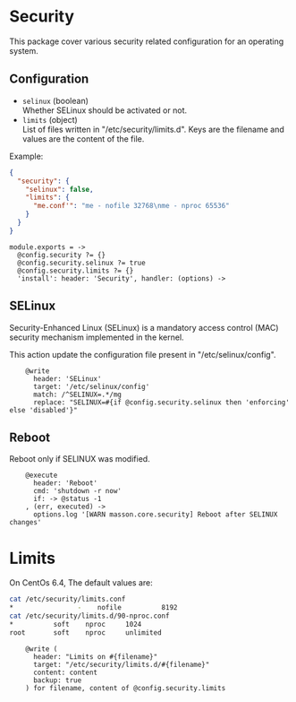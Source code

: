 
# Security

This package cover various security related configuration for an operating
system.

## Configuration

*   `selinux` (boolean)   
    Whether SELinux should be activated or not.   
*   `limits` (object)   
    List of files written in "/etc/security/limits.d". Keys are the filename
    and values are the content of the file.

Example:

```json
{
  "security": {
    "selinux": false,
    "limits": {
      "me.conf'": "me - nofile 32768\nme - nproc 65536"
    }
  }
}
```

    module.exports = ->
      @config.security ?= {}
      @config.security.selinux ?= true
      @config.security.limits ?= {}
      'install': header: 'Security', handler: (options) ->

## SELinux

Security-Enhanced Linux (SELinux) is a mandatory access control (MAC) security 
mechanism implemented in the kernel.

This action update the configuration file present in "/etc/selinux/config".

        @write
          header: 'SELinux'
          target: '/etc/selinux/config'
          match: /^SELINUX=.*/mg
          replace: "SELINUX=#{if @config.security.selinux then 'enforcing' else 'disabled'}"

## Reboot

Reboot only if SELINUX was modified.

        @execute
          header: 'Reboot'
          cmd: 'shutdown -r now'
          if: -> @status -1
        , (err, executed) ->
          options.log '[WARN masson.core.security] Reboot after SELINUX changes'

# Limits

On CentOs 6.4, The default values are:

```bash
cat /etc/security/limits.conf
*                -    nofile          8192
cat /etc/security/limits.d/90-nproc.conf
*          soft    nproc     1024
root       soft    nproc     unlimited
```

        @write (
          header: "Limits on #{filename}"
          target: "/etc/security/limits.d/#{filename}"
          content: content
          backup: true
        ) for filename, content of @config.security.limits
